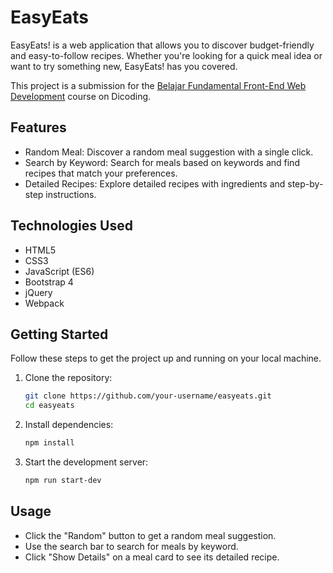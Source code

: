 # EasyEats

EasyEats! is a web application that allows you to discover budget-friendly and easy-to-follow recipes. Whether you're looking for a quick meal idea or want to try something new, EasyEats! has you covered.

This project is a submission for the [Belajar Fundamental Front-End Web Development](https://www.dicoding.com/academies/163) course on Dicoding.

## Features

- Random Meal: Discover a random meal suggestion with a single click.
- Search by Keyword: Search for meals based on keywords and find recipes that match your preferences.
- Detailed Recipes: Explore detailed recipes with ingredients and step-by-step instructions.

## Technologies Used

- HTML5
- CSS3
- JavaScript (ES6)
- Bootstrap 4
- jQuery
- Webpack

## Getting Started

Follow these steps to get the project up and running on your local machine.

1. Clone the repository:

   ```sh
   git clone https://github.com/your-username/easyeats.git
   cd easyeats
   ```

2. Install dependencies:

    ```sh
    npm install
    ```

3. Start the development server:

    ```sh
    npm run start-dev
    ```

## Usage

- Click the "Random" button to get a random meal suggestion.
- Use the search bar to search for meals by keyword.
- Click "Show Details" on a meal card to see its detailed recipe.
